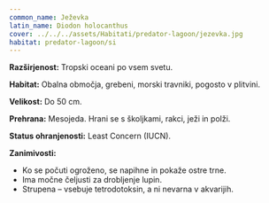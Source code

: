 ```yaml
---
common_name: Ježevka
latin_name: Diodon holocanthus
cover: ../../../assets/Habitati/predator-lagoon/jezevka.jpg
habitat: predator-lagoon/si
---
```

**Razširjenost:** Tropski oceani po vsem svetu.

**Habitat:** Obalna območja, grebeni, morski travniki, pogosto v plitvini.

**Velikost:** Do 50 cm.

**Prehrana:** Mesojeda. Hrani se s školjkami, rakci, ježi in polži.

**Status ohranjenosti:** Least Concern (IUCN).

**Zanimivosti:**
- Ko se počuti ogroženo, se napihne in pokaže ostre trne.
- Ima močne čeljusti za drobljenje lupin.
- Strupena – vsebuje tetrodotoksin, a ni nevarna v akvarijih.

